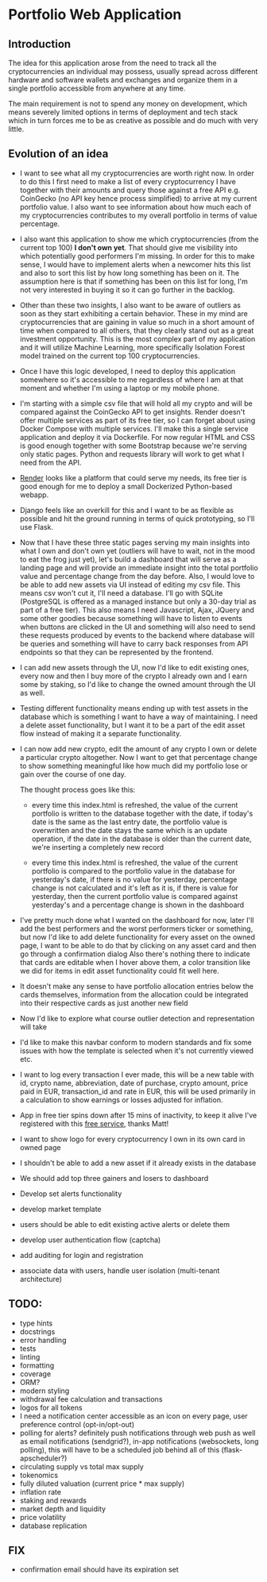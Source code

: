 # Portfolio Web Application

## Introduction

The idea for this application arose from the need to track all the cryptocurrencies 
an individual may possess, usually spread across different hardware and software wallets and exchanges
and organize them in a single portfolio accessible from anywhere at any time.

The main requirement is not to spend any money on development, which means severely limited options in terms of deployment and tech stack
which in turn forces me to be as creative as possible and do much with very little.

## Evolution of an idea

- I want to see what all my cryptocurrencies are worth right now. In order to do this I first need to make a list of 
every cryptocurrency I have together with their amounts and query those against a free API e.g. CoinGecko (no API key hence process simplified) to arrive at
my current portfolio value. I also want to see information about how much each of my cryptocurrencies contributes to my overall portfolio in terms of value percentage.


- I also want this application to show me which cryptocurrencies (from the current top 100) **I don't own yet**. That should give me
visibility into which potentially good performers I'm missing. In order for this to make sense, I would have to implement alerts when a newcomer hits this list and also to sort this list by how long something has been on it. The assumption here is that
if something has been on this list for long, I'm not very interested in buying it so it can go further in the backlog.
  

- Other than these two insights, I also want to be aware of outliers as soon as they start exhibiting a certain behavior.
These in my mind are cryptocurrencies that are gaining in value so much in a short amount of time when compared to all others, that they clearly
stand out as a great investment opportunity. This is the most complex part of my application and it will utilize Machine Learning, more specifically Isolation Forest model trained on the current top 100 cryptocurrencies. 


- Once I have this logic developed, I need to deploy this application somewhere so it's accessible to me regardless of where I am at that moment and whether I'm using a laptop or my mobile phone. 


- I'm starting with a simple csv file that will hold all my crypto and will be compared against the CoinGecko API to get insights.
Render doesn't offer multiple services as part of its free tier, so I can forget about using Docker Compose with multiple services. I'll make this a single service application and deploy it via Dockerfile.
For now regular HTML and CSS is good enough together with some Bootstrap because we're serving only static pages. Python and requests library will work to get what I need from the API.


- [Render](https://render.com/) looks like a platform that could serve my needs, its free tier is good enough for me to deploy a small Dockerized Python-based webapp.


- Django feels like an overkill for this and I want to be as flexible as possible and hit the ground running in terms of quick prototyping, so I'll use Flask.


- Now that I have these three static pages serving my main insights into what I own and don't own yet (outliers will have to wait, not in the mood to eat the frog just yet),
let's build a dashboard that will serve as a landing page and will provide an immediate insight into the total portfolio value and percentage change from the day before.
Also, I would love to be able to add new assets via UI instead of editing my csv file. This means csv won't cut it, I'll need a database. I'll go with SQLite (PostgreSQL is offered as a managed instance but only a 30-day trial as part of a free tier).
This also means I need Javascript, Ajax, JQuery and some other goodies because something will have to listen to events when buttons are clicked in the UI and something will also need to send these requests produced by events
to the backend where database will be queries and something will have to carry back responses from API endpoints so that they can be represented by the frontend.


- I can add new assets through the UI, now I'd like to edit existing ones, every now and then I buy more of the crypto I already own and I earn some by staking, so I'd like to change the owned amount through the UI as well.


- Testing different functionality means ending up with test assets in the database which is something I want to have a way of maintaining. I need a delete asset functionality, but I want it to be a part of the edit asset flow instead of making it a separate functionality.


- I can now add new crypto, edit the amount of any crypto I own or delete a particular crypto altogether.
Now I want to get that percentage change to show something meaningful like how much did my portfolio lose or gain over the course of one day.

    The thought process goes like this:
  - every time this index.html is refreshed, the value of the current portfolio is written to the database together with the date, if today's date is the same as the last entry date, the portfolio value is overwritten and the date stays the same which is an update operation, if the date in the database is older than the current date, we're inserting a completely new record

  - every time this index.html is refreshed, the value of the current portfolio is compared to the portfolio value in the database for yesterday's date, if there is no value for yesterday, percentage change is not calculated and it's left as it is, if there is value for yesterday, then the current portfolio value is compared against yesterday's and a percentage change is shown in the dashboard


- I've pretty much done what I wanted on the dashboard for now, later I'll add the best performers and the worst performers ticker or something, but now I'd like to add delete functionality for every asset on the owned page, I want to be able to do that by clicking on any asset card and then go through a confirmation dialog
Also there's nothing there to indicate that cards are editable when I hover above them, a color transition like we did for items in edit asset functionality could fit well here.


- It doesn't make any sense to have portfolio allocation entries below the cards themselves, information from the allocation could be integrated into their respective cards as just another new field


- Now I'd like to explore what course outlier detection and representation will take


- I'd like to make this navbar conform to modern standards and fix some issues with how the template is selected when it's not currently viewed etc.


- I want to log every transaction I ever made, this will be a new table with id, crypto name, abbreviation, date of purchase, crypto amount, price paid in EUR, transaction_id and rate in EUR, this will be used primarily in a calculation to show earnings or losses adjusted for inflation.


- App in free tier spins down after 15 mins of inactivity, to keep it alive I've registered with this [free service](https://dashdashhard.com/), thanks Matt!


- I want to show logo for every cryptocurrency I own in its own card in owned page


- I shouldn't be able to add a new asset if it already exists in the database


- We should add top three gainers and losers to dashboard


- Develop set alerts functionality


- develop market template


- users should be able to edit existing active alerts or delete them


- develop user authentication flow (captcha)


- add auditing for login and registration


- associate data with users, handle user isolation (multi-tenant architecture)




## TODO:

- type hints
- docstrings
- error handling
- tests
- linting
- formatting
- coverage
- ORM?
- modern styling
- withdrawal fee calculation and transactions
- logos for all tokens
- I need a notification center accessible as an icon on every page, user preference control (opt-in/opt-out)
- polling for alerts? definitely push notifications through web push as well as email notifications (sendgrid?), in-app notifications (websockets, long polling), this will have to be a scheduled job behind all of this (flask-apscheduler?)
- circulating supply vs total max supply
- tokenomics
- fully diluted valuation (current price * max supply)
- inflation rate
- staking and rewards
- market depth and liquidity
- price volatility
- database replication

## FIX

- confirmation email should have its expiration set